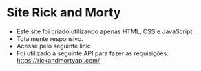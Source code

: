 # Site Rick and Morty
- Este site foi criado utilizando apenas HTML, CSS e JavaScript.
- Totalmente responsivo.
- Acesse pelo seguinte link: 
- Foi utilizado a seguinte API para fazer as requisições: https://rickandmortyapi.com/
